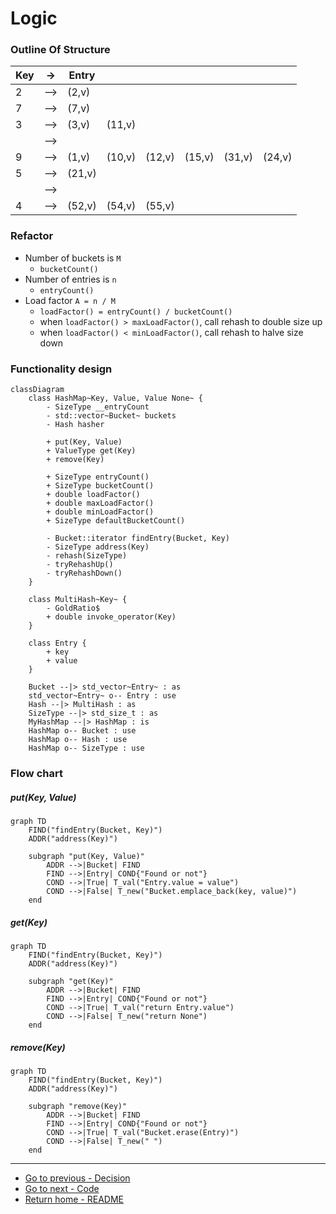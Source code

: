 # Logic

### Outline Of Structure
|Key|->|Entry| | | | | |
|-|-|-|-|-|-|-|-|
|2|–>|(2,v)| | | | | |
|7|–>|(7,v)| | | | | |
|3|–>|(3,v)|(11,v)| | | | |
| |–>| | | | | | |
|9|–>|(1,v)|(10,v)|(12,v)|(15,v)|(31,v)|(24,v)|
|5|–>|(21,v)| | | | | |
| |–>| | | | | | |
|4|–>|(52,v)|(54,v)|(55,v)| | | |

### Refactor
- Number of buckets is `M`
	- `bucketCount()`
- Number of entries is `n`
	- `entryCount()`
- Load factor `A = n / M` 
	- `loadFactor() = entryCount() / bucketCount()`
	- when `loadFactor() > maxLoadFactor()`, call rehash to double size up
	- when `loadFactor() < minLoadFactor()`, call rehash to halve size down

### Functionality design
```mermaid
classDiagram
	class HashMap~Key, Value, Value None~ {
		- SizeType __entryCount
		- std::vector~Bucket~ buckets
		- Hash hasher
		
		+ put(Key, Value)
		+ ValueType get(Key)
		+ remove(Key)
		
		+ SizeType entryCount()
		+ SizeType bucketCount()
		+ double loadFactor()
		+ double maxLoadFactor()
		+ double minLoadFactor()
		+ SizeType defaultBucketCount()

		- Bucket::iterator findEntry(Bucket, Key)
		- SizeType address(Key)
		- rehash(SizeType)
		- tryRehashUp()
		- tryRehashDown()
	}

	class MultiHash~Key~ {
		- GoldRatio$
		+ double invoke_operator(Key)
	}
	
	class Entry {
		+ key
		+ value
	}

	Bucket --|> std_vector~Entry~ : as
	std_vector~Entry~ o-- Entry : use
	Hash --|> MultiHash : as
	SizeType --|> std_size_t : as
	MyHashMap --|> HashMap : is
	HashMap o-- Bucket : use
	HashMap o-- Hash : use
	HashMap o-- SizeType : use
```

### Flow chart

##### put(Key, Value)
```mermaid
graph TD
	FIND("findEntry(Bucket, Key)")
	ADDR("address(Key)")
	
	subgraph "put(Key, Value)"
		ADDR -->|Bucket| FIND
		FIND -->|Entry| COND{"Found or not"}
		COND -->|True| T_val("Entry.value = value")
		COND -->|False| T_new("Bucket.emplace_back(key, value)")
	end
```

##### get(Key)
```mermaid
graph TD
	FIND("findEntry(Bucket, Key)")
	ADDR("address(Key)")
	
	subgraph "get(Key)"
		ADDR -->|Bucket| FIND
		FIND -->|Entry| COND{"Found or not"}
		COND -->|True| T_val("return Entry.value")
		COND -->|False| T_new("return None")
	end
```

##### remove(Key)
```mermaid
graph TD
	FIND("findEntry(Bucket, Key)")
	ADDR("address(Key)")
	
	subgraph "remove(Key)"
		ADDR -->|Bucket| FIND
		FIND -->|Entry| COND{"Found or not"}
		COND -->|True| T_val("Bucket.erase(Entry)")
		COND -->|False| T_new(" ")
	end
```

----
- [Go to previous - Decision](./Decision.md)
- [Go to next - Code](./Code.md)
- [Return home - README](./README.md)